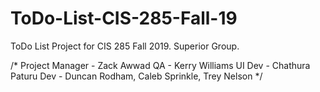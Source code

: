 # ToDo-List-CIS-285-Fall-19
ToDo List Project for CIS 285 Fall 2019. Superior Group.

/* 
  Project Manager - Zack Awwad
  QA - Kerry Williams
  UI Dev - Chathura Paturu
  Dev - Duncan Rodham, Caleb Sprinkle, Trey Nelson
*/
